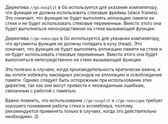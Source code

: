 Директива `//go:nosplit` в Go используется для указания компилятору, что функция не должна использовать стековые фреймы (stack frames). Это означает, что функция не будет выполнять аллокацию памяти на стеке и не будет использовать стековые переменные. Вместо этого она будет выполняться непосредственно на стеке вызывающей функции.

Директива `//go:noescape` в Go используется для указания компилятору, что аргументы функции не должны попадать в кучу (heap). Это означает, что функция не будет выполнять аллокацию памяти на стеке и не будет использовать стековые переменные. Вместо этого она будет выполняться непосредственно на стеке вызывающей функции.

Это полезно в случаях, когда производительность критически важна, и вы хотите избежать накладных расходов на аллокацию и освобождение памяти. Однако следует быть осторожным при использовании этих директив, так как они могут привести к неожиданным ошибкам, связанным с работой с памятью.

Важно помнить, что использование `//go:nosplit` и `//go:noescape` требует хорошего понимания работы стека и ассемблера, поэтому рекомендуется применять только в случаях, когда это действительно необходимо. 😊